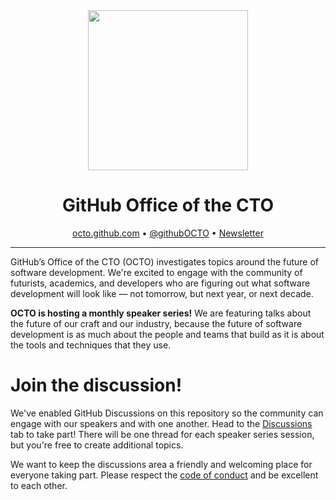 <div align='center'>
  <img src="https://user-images.githubusercontent.com/22723/89439417-04937a80-d6ff-11ea-8564-0d6f8b9b8b61.png" width=256 height=256/>
  <h1>GitHub Office of the CTO</h1>
  <div>
    <a href="https://octo.github.com">octo.github.com</a> • <a href="https://twitter.com/githubOCTO">@githubOCTO</a> • <a href="">Newsletter</a>
  </div>
</div>

---

GitHub’s Office of the CTO (OCTO) investigates topics around the future of software development. We're excited to engage with the community of futurists, academics, and developers who are figuring out what software development will look like — not tomorrow, but next year, or next decade.

**OCTO is hosting a monthly speaker series!** We are featuring talks about the future of our craft and our industry, because the future of software development is as much about the people and teams that build as it is about the tools and techniques that they use.

# Join the discussion!

We've enabled GitHub Discussions on this repository so the community can engage with our speakers and with one another. Head to the [Discussions](https://github.com/github/githubOCTO/discussions) tab to take part! There will be one thread for each speaker series session, but you're free to create additional topics.

We want to keep the discussions area a friendly and welcoming place for everyone taking part. Please respect the [code of conduct](https://github.com/github/githubOCTO/blob/master/CODE_OF_CONDUCT.md) and be excellent to each other.


